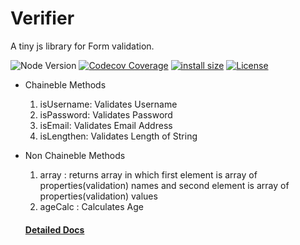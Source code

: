 # Verifier

A tiny js library for Form validation.

![Node Version](https://badgen.net/npm/node/next)
[![Codecov Coverage](https://badgen.net/codecov/c/github/vakhariaheet/verifierjs)](https://codecov.io/gh/vakhariaheet/verifierjs/)
[![install size](https://packagephobia.com/badge?p=verifierjs)](https://packagephobia.com/result?p=verifierjs)
[![License](https://img.shields.io/npm/l/verifierjs)](https://cdn.jsdelivr.net/npm/verifierjs@0.4.3/LICENSE)

- Chaineble Methods
  1. isUsername: Validates Username
  2. isPassword: Validates Password
  3. isEmail: Validates Email Address
  4. isLengthen: Validates Length of String
- Non Chaineble Methods

  1. array : returns array in which first element is array of properties(validation) names
     and second element is array of properties(validation) values
  2. ageCalc : Calculates Age

  #### <a href="https://github.com/vakhariaheet/verifierjs#readme">Detailed Docs</a>
